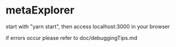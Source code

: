 # metaExplorer

start with "yarn start", then access localhost:3000 in your browser

if errors occur please refer to doc/debuggingTips.md
